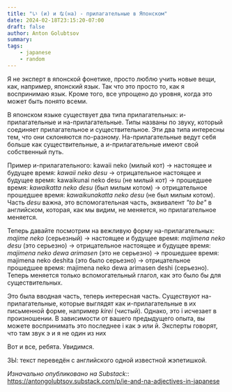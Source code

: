 ```yaml
---
title: "い (и) и な(на) - прилагательные в Японском"
date: 2024-02-18T23:15:20-07:00
draft: false
author: Anton Golubtsov
summary:
tags:
    - japanese
    - random
---
```


Я не эксперт в японской фонетике, просто люблю учить новые вещи, как, например, японский язык. Так что это просто то, как я воспринимаю язык. Кроме того, все упрощено до уровня, когда это может быть понято всеми.

В японском языке существует два типа прилагательных: и-прилагательные и на-прилагательные. Типы названы по звуку, который соединяет прилагательное и существительное. Эти два типа интересны тем, что они склоняются по-разному. На-прилагательные ведут себя больше как существительные, а и-прилагательные имеют свой собственный путь.

Пример и-прилагательного: kawaii neko (милый кот) → настоящее и будущее время: _kawaii neko desu_ → отрицательное настоящее и будущее время: kawaikunai neko desu (не милый кот) → прошедшее время: _kawaikatta neko desu_ (был милым котом) → отрицательное прошедшее время: _kawaikunakatta neko desu_ (не был милым котом). Часть _desu_ важна, это вспомогательная часть, эквивалент _"to be"_ в английском, которая, как мы видим, не меняется, но прилагательное меняется.

Теперь давайте посмотрим на вежливую форму на-прилагательных: _majime neko_ (серьезный) → настоящее и будущее время: _majimena neko desu_ (это серьезно) → отрицательное настоящее и будущее время: _majimena neko dewa arimasen_ (это не серьезно) → прошедшее время: majimena neko deshita (это было серьезно) → отрицательное прошедшее время: majimena neko dewa arimasen deshi (серьезно). Теперь меняется только вспомогательный глагол, как это было бы для существительных.

Это была вводная часть, теперь интересная часть. Существуют на-прилагательные, которые выглядят как и-прилагательные в их письменной форме, например _kirei_ (чистый). Однако, это i исчезает в произношении. В зависимости от вашего предыдущего опыта, вы можете воспринимать это последнее i как э или й. Эксперты говорят, что там звук э и я не один из них

Вот и все, ребята. Увидимся.

ЗЫ: текст переведён с английского одной известной жэпетишкой.

_Изначально опубликовано на Substack:_: https://antongolubtsov.substack.com/p/ie-and-na-adjectives-in-japanese
